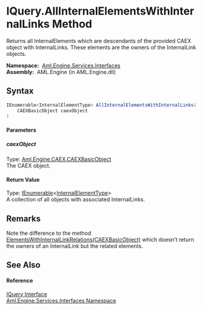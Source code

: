 IQuery.AllInternalElementsWithInternalLinks Method
==================================================
Returns all InternalElements which are descendants of the provided CAEX object with InternalLinks. These elements are the owners of the InternalLink objects.

  **Namespace:**  [Aml.Engine.Services.Interfaces][1]  
  **Assembly:**  AML.Engine (in AML.Engine.dll)

Syntax
------

```csharp
IEnumerable<InternalElementType> AllInternalElementsWithInternalLinks(
	CAEXBasicObject caexObject
)
```

#### Parameters

##### *caexObject*
Type: [Aml.Engine.CAEX.CAEXBasicObject][2]  
The CAEX object.

#### Return Value
Type: [IEnumerable][3]&lt;[InternalElementType][4]>  
 A collection of all objects with associated InternalLinks. 

Remarks
-------
 Note the difference to the method [ElementsWithInternalLinkRelations(CAEXBasicObject)][5] which doesn't return the owners of an InternalLink but the related elements. 

See Also
--------

#### Reference
[IQuery Interface][6]  
[Aml.Engine.Services.Interfaces Namespace][1]  

[1]: ../README.md
[2]: ../../Aml.Engine.CAEX/CAEXBasicObject/README.md
[3]: https://docs.microsoft.com/dotnet/api/system.collections.generic.ienumerable-1
[4]: ../../Aml.Engine.CAEX/InternalElementType/README.md
[5]: ElementsWithInternalLinkRelations.md
[6]: README.md
[7]: https://www.automationml.org
[8]: ../../icons/logoShade.png